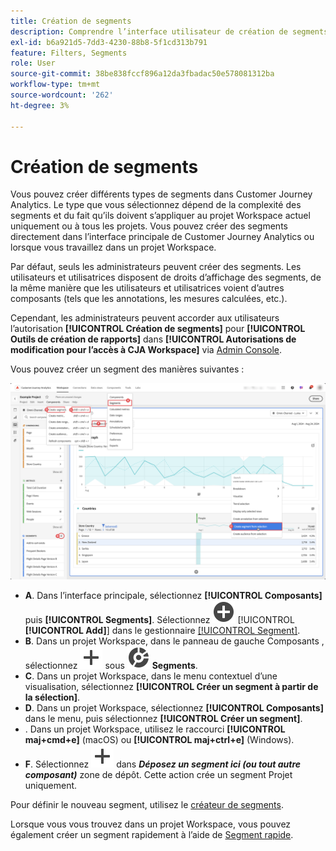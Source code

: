 ```yaml
---
title: Création de segments
description: Comprendre l’interface utilisateur de création de segments.
exl-id: b6a921d5-7dd3-4230-88b8-5f1cd313b791
feature: Filters, Segments
role: User
source-git-commit: 38be838fccf896a12da3fbadac50e578081312ba
workflow-type: tm+mt
source-wordcount: '262'
ht-degree: 3%

---
```


# Création de segments

Vous pouvez créer différents types de segments dans Customer Journey Analytics.  Le type que vous sélectionnez dépend de la complexité des segments et du fait qu’ils doivent s’appliquer au projet Workspace actuel uniquement ou à tous les projets. Vous pouvez créer des segments directement dans l’interface principale de Customer Journey Analytics ou lorsque vous travaillez dans un projet Workspace.

Par défaut, seuls les administrateurs peuvent créer des segments. Les utilisateurs et utilisatrices disposent de droits d’affichage des segments, de la même manière que les utilisateurs et utilisatrices voient d’autres composants (tels que les annotations, les mesures calculées, etc.).

Cependant, les administrateurs peuvent accorder aux utilisateurs l’autorisation **[!UICONTROL Création de segments]** pour **[!UICONTROL Outils de création de rapports]** dans **[!UICONTROL Autorisations de modification pour l’accès à CJA Workspace]** via [Admin Console](/help/technotes/access-control.md#user-level-access).

Vous pouvez créer un segment des manières suivantes :

![Comment créer un segment ](assets/create-filter.png)

* **A**. Dans l’interface principale, sélectionnez **[!UICONTROL Composants]** puis **[!UICONTROL Segments]**. Sélectionnez ![AddCircle](/help/assets/icons/AddCircle.svg) [!UICONTROL **[!UICONTROL Add]**] dans le gestionnaire [[!UICONTROL Segment]](/help/components/segments/seg-manage.md).
* **B**. Dans un projet Workspace, dans le panneau de gauche Composants , sélectionnez ![Ajouter](/help/assets/icons/Add.svg) sous ![Segment](/help/assets/icons/Segmentation.svg) **Segments**.
* **C**. Dans un projet Workspace, dans le menu contextuel d’une visualisation, sélectionnez **[!UICONTROL Créer un segment à partir de la sélection]**.
* **D**. Dans un projet Workspace, sélectionnez **[!UICONTROL Composants]** dans le menu, puis sélectionnez **[!UICONTROL Créer un segment]**.
* **&#x200B;**. Dans un projet Workspace, utilisez le raccourci **[!UICONTROL maj+cmd+e]** (macOS) ou **[!UICONTROL maj+ctrl+e]** (Windows).
* **F**. Sélectionnez ![Ajouter](/help/assets/icons/Add.svg) dans ***Déposez un segment ici (ou tout autre composant)*** zone de dépôt. Cette action crée un segment Projet uniquement.

Pour définir le nouveau segment, utilisez le [créateur de segments](/help/components/segments/seg-builder.md).

Lorsque vous vous trouvez dans un projet Workspace, vous pouvez également créer un segment rapidement à l’aide de [Segment rapide](/help/components/segments/seg-quick.md).
